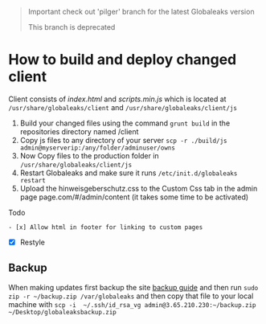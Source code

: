 > Important check out 'pilger' branch for the latest Globaleaks version
>
> This branch is deprecated

# How to build and deploy changed client

Client consists of *index.html* and *scripts.min.js* which is located at `/usr/share/globaleaks/client` and `/usr/share/globaleaks/client/js`

1. Build your changed files using the command `grunt build` in the repositories directory named /client
2. Copy js files to any directory of your server `scp -r ./build/js admin@myserverip:/any/folder/adminuser/owns`
3. Now Copy files to the production folder in `/usr/share/globaleaks/client/js`
4. Restart Globaleaks and make sure it runs `/etc/init.d/globaleaks restart`
5. Upload the hinweisgeberschutz.css to the Custom Css tab in the admin page page.com/#/admin/content (it takes some time to be activated)


Todo

	- [x] Allow html in footer for linking to custom pages
  - [x] Restyle

## Backup
When making updates first backup the site [backup guide](https://docs.globaleaks.org/en/stable/user/admin/BackupAndRestore.html) and then run `sudo zip -r ~/backup.zip /var/globaleaks` and then copy that file to your local machine with `scp -i  ~/.ssh/id_rsa_vg admin@3.65.210.230:~/backup.zip  ~/Desktop/globaleaksbackup.zip`
